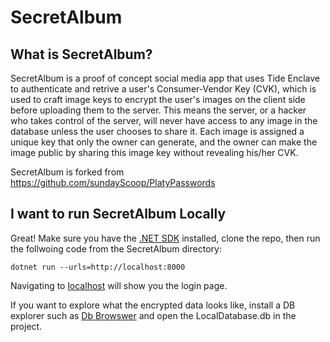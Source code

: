 # SecretAlbum
## What is SecretAlbum?
SecretAlbum is a proof of concept social media app that uses Tide Enclave to authenticate and retrive a user's Consumer-Vendor Key (CVK), which is used to craft image keys to encrypt the user's images on the client side before uploading them to the server. This means the server, or a hacker who takes control of the server, will never have access to any image in the database unless the user chooses to share it. Each image is assigned a unique key that only the owner can generate, and the owner can make the image public by sharing this image key without revealing his/her CVK. 

SecretAlbum is forked from https://github.com/sundayScoop/PlatyPasswords

## I want to run SecretAlbum Locally
Great! Make sure you have the [.NET SDK](https://dotnet.microsoft.com/en-us/download/dotnet/6.0) installed, clone the repo, then run the follwoing code from the SecretAlbum directory:

```
dotnet run --urls=http://localhost:8000
```

Navigating to [localhost](http://localhost:8000) will show you the login page. 

If you want to explore what the encrypted data looks like, install a DB explorer such as [Db Browswer](https://sqlitebrowser.org/) and open the LocalDatabase.db in the project.
